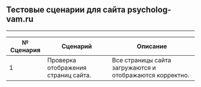 ## Тестовые сценарии для сайта psycholog-vam.ru 
---

| № Сценария     | Сценарий                                                   |   Описание                                                     |
|----------------|------------------------------------------------------------|----------------------------------------------------------------|
|1               | Проверка отображения страниц сайта.                        | Все страницы сайта загружаются и отображаются корректно.       |